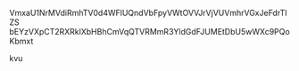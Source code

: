 VmxaU1NrMVdiRmhTV0d4WFlUQndVbFpyVWtOVVJrVjVUVmhrVGxJeFdrTlZS
bEYzVXpCT2RXRklXbHBhCmVqQTVRMmR3YldGdFJUMEtDbU5wWXc9PQoKbmxt

kvu